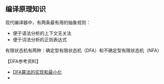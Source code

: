 ## 编译原理知识

现代编译器中，有两条最有用的抽象规则：
- 便于语法分析的上下文无关法
- 便于词法分析的正则表达式


有限状态机有两种：确定型有限状态机（DFA）和不确定型有限状态机（NFA）


【DFA参考资料】
- [DFA算法的实现和最小化](https://blog.csdn.net/johnf_nash/article/details/21988565)
- 